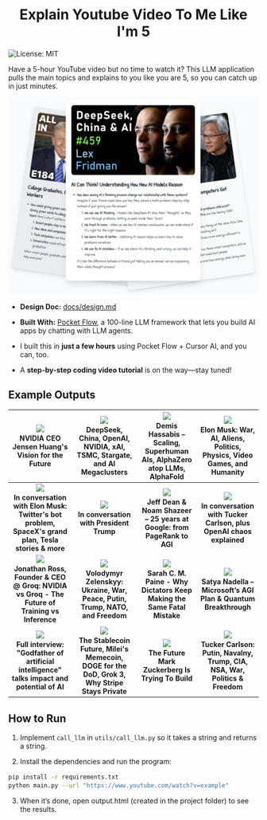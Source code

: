 <h1 align="center">Explain Youtube Video To Me Like I'm 5</h1>

![License: MIT](https://img.shields.io/badge/License-MIT-yellow.svg)

Have a 5-hour YouTube video but no time to watch it? This LLM application pulls the main topics and explains to you like you are 5, so you can catch up in just minutes.

<div align="center">
  <img src="./examples/front.png" width="700"/>
</div>


- **Design Doc:** [docs/design.md](docs/design.md)

- **Built With:** [Pocket Flow](https://github.com/The-Pocket/PocketFlow), a 100-line LLM framework that lets you build AI apps by chatting with LLM agents.

- I built this in **just a few hours** using Pocket Flow + Cursor AI, and you can, too.
 
-  A **step-by-step coding video tutorial** is on the way—stay tuned!

## Example Outputs

|  [<img src="https://img.youtube.com/vi/7ARBJQn6QkM/maxresdefault.jpg" width=200> ](https://the-pocket.github.io/Tutorial-Youtube-Made-Simple/examples/NVIDIA%20CEO%20Jensen%20Huang's%20Vision%20for%20the%20Future.html) <br> **NVIDIA CEO Jensen Huang's Vision for the Future**  | [<img src="https://img.youtube.com/vi/_1f-o0nqpEI/maxresdefault.jpg" width=200> ](https://the-pocket.github.io/Tutorial-Youtube-Made-Simple/examples/DeepSeek%2C%20China%2C%20OpenAI%2C%20NVIDIA%2C%20xAI%2C%20TSMC%2C%20Stargate%2C%20and%20AI%20Megaclusters%20%7C%20Lex%20Fridman%20Podcast%20%23459.html) <br> DeepSeek, China, OpenAI, NVIDIA, xAI, TSMC, Stargate, and AI Megaclusters | [<img src="https://img.youtube.com/vi/qTogNUV3CAI/maxresdefault.jpg" width=200> ](https://the-pocket.github.io/Tutorial-Youtube-Made-Simple/examples/Demis%20Hassabis%20–%20Scaling%2C%20Superhuman%20AIs%2C%20AlphaZero%20atop%20LLMs%2C%20AlphaFold.html) <br> Demis Hassabis – Scaling, Superhuman AIs, AlphaZero atop LLMs, AlphaFold | [<img src="https://img.youtube.com/vi/JN3KPFbWCy8/maxresdefault.jpg" width=200> ](https://the-pocket.github.io/Tutorial-Youtube-Made-Simple/examples/Elon%20Musk%3A%20War%2C%20AI%2C%20Aliens%2C%20Politics%2C%20Physics%2C%20Video%20Games%2C%20and%20Humanity%20%7C%20Lex%20Fridman%20Podcast%20%23400.html) <br> Elon Musk: War, AI, Aliens, Politics, Physics, Video Games, and Humanity |
| :-------------: | :-------------: | :-------------: | :-------------: |
|[<img src="https://img.youtube.com/vi/CnxzrX9tNoc/maxresdefault.jpg" width=200> ](https://the-pocket.github.io/Tutorial-Youtube-Made-Simple/examples/In%20conversation%20with%20Elon%20Musk%3A%20Twitter's%20bot%20problem%2C%20SpaceX's%20grand%20plan%2C%20Tesla%20stories%20%26%20more.html) <br> **In conversation with Elon Musk: Twitter's bot problem, SpaceX's grand plan, Tesla stories & more** | [<img src="https://img.youtube.com/vi/blqIZGXWUpU/maxresdefault.jpg" width=200> ](https://the-pocket.github.io/Tutorial-Youtube-Made-Simple/examples/In%20conversation%20with%20President%20Trump.html) <br> **In conversation with President Trump** |  [<img src="https://img.youtube.com/vi/v0gjI__RyCY/maxresdefault.jpg" width=200> ](https://the-pocket.github.io/Tutorial-Youtube-Made-Simple/examples/Jeff%20Dean%20%26%20Noam%20Shazeer%20–%2025%20years%20at%20Google%3A%20from%20PageRank%20to%20AGI.html) <br> **Jeff Dean & Noam Shazeer – 25 years at Google: from PageRank to AGI** |  [<img src="https://img.youtube.com/vi/4pLY1X46H1E/maxresdefault.jpg" width=200> ](https://the-pocket.github.io/Tutorial-Youtube-Made-Simple/examples/In%20conversation%20with%20Tucker%20Carlson%2C%20plus%20OpenAI%20chaos%20explained.html) <br> **In conversation with Tucker Carlson, plus OpenAI chaos explained** | 
 |[<img src="https://img.youtube.com/vi/xBMRL_7msjY/maxresdefault.jpg" width=200> ](https://the-pocket.github.io/Tutorial-Youtube-Made-Simple/examples/Jonathan%20Ross%2C%20Founder%20%26%20CEO%20%40%20Groq%3A%20NVIDIA%20vs%20Groq%20-%20The%20Future%20of%20Training%20vs%20Inference%20%7C%20E1260.html) <br> **Jonathan Ross, Founder & CEO @ Groq: NVIDIA vs Groq - The Future of Training vs Inference** | [<img src="https://img.youtube.com/vi/u321m25rKXc/maxresdefault.jpg" width=200>](https://the-pocket.github.io/Tutorial-Youtube-Made-Simple/examples/Volodymyr%20Zelenskyy%3A%20Ukraine%2C%20War%2C%20Peace%2C%20Putin%2C%20Trump%2C%20NATO%2C%20and%20Freedom%20%7C%20Lex%20Fridman%20Podcast%20%23456.html) <br>**Volodymyr Zelenskyy: Ukraine, War, Peace, Putin, Trump, NATO, and Freedom** |  [<img src="https://img.youtube.com/vi/YcVSgYz5SJ8/maxresdefault.jpg" width=200> ](https://the-pocket.github.io/Tutorial-Youtube-Made-Simple/examples/Sarah%20C.%20M.%20Paine%20-%20Why%20Dictators%20Keep%20Making%20the%20Same%20Fatal%20Mistake.html) <br> **Sarah C. M. Paine - Why Dictators Keep Making the Same Fatal Mistake** |  [<img src="https://img.youtube.com/vi/4GLSzuYXh6w/maxresdefault.jpg" width=200> ](https://the-pocket.github.io/Tutorial-Youtube-Made-Simple/examples/Satya%20Nadella%20–%20Microsoft’s%20AGI%20Plan%20%26%20Quantum%20Breakthrough.html) <br> **Satya Nadella – Microsoft’s AGI Plan & Quantum Breakthrough** | 
 |[<img src="https://img.youtube.com/vi/qpoRO378qRY/maxresdefault.jpg" width=200> ](https://the-pocket.github.io/Tutorial-Youtube-Made-Simple/examples/Full%20interview%3A%20"Godfather%20of%20artificial%20intelligence"%20talks%20impact%20and%20potential%20of%20AI.html) <br> **Full interview: "Godfather of artificial intelligence" talks impact and potential of AI** |  [<img src="https://img.youtube.com/vi/OxP55dZjqZs/maxresdefault.jpg" width=200> ](https://the-pocket.github.io/Tutorial-Youtube-Made-Simple/examples/The%20Stablecoin%20Future%2C%20Milei's%20Memecoin%2C%20DOGE%20for%20the%20DoD%2C%20Grok%203%2C%20Why%20Stripe%20Stays%20Private.html) <br> **The Stablecoin Future, Milei's Memecoin, DOGE for the DoD, Grok 3, Why Stripe Stays Private**   | [<img src="https://img.youtube.com/vi/oX7OduG1YmI/maxresdefault.jpg" width=200> ](https://the-pocket.github.io/Tutorial-Youtube-Made-Simple/examples/The%20Future%20Mark%20Zuckerberg%20Is%20Trying%20To%20Build.html) <br> **The Future Mark Zuckerberg Is Trying To Build** |  [<img src="https://img.youtube.com/vi/f_lRdkH_QoY/maxresdefault.jpg" width=200> ](https://the-pocket.github.io/Tutorial-Youtube-Made-Simple/examples/Tucker%20Carlson%3A%20Putin%2C%20Navalny%2C%20Trump%2C%20CIA%2C%20NSA%2C%20War%2C%20Politics%20%26%20Freedom%20%7C%20Lex%20Fridman%20Podcast%20%23414.html) <br> **Tucker Carlson: Putin, Navalny, Trump, CIA, NSA, War, Politics & Freedom** | 

## How to Run

1. Implement `call_llm` in `utils/call_llm.py` so it takes a string and returns a string.

2. Install the dependencies and run the program:
```bash
pip install -r requirements.txt
python main.py --url "https://www.youtube.com/watch?v=example"
```

3. When it’s done, open output.html (created in the project folder) to see the results.
